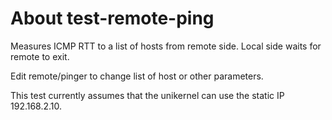 # About test-remote-ping #

Measures ICMP RTT to a list of hosts from remote side. Local side waits for remote to exit. 

Edit remote/pinger to change list of host or other parameters.

This test currently assumes that the unikernel can use the static IP 192.168.2.10. 

